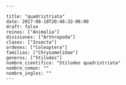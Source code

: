 
      ---

      title: "quadristriata"
      date: 2017-08-18T20:46:32-06:00
      draft: false
      reinos: ["Animalia"]
      divisiones: ["Arthropoda"]
      clases: ["Insecta"]
      ordenes: ["Coleoptera"]
      familias: ["Chrysomelidae"]
      generos: ["Stilodes"]
      nombre_cientifico: "Stilodes quadristriata"
      nombre_comun: ""
      nombre_ingles: ""
      ---

      